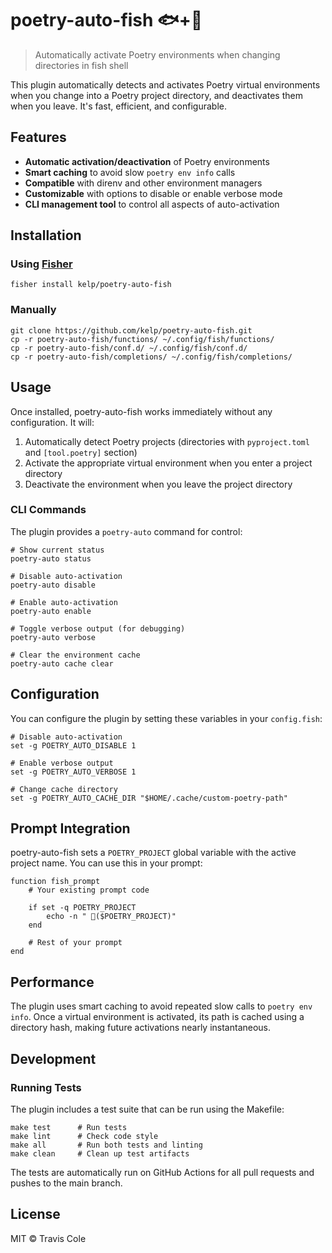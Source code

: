# poetry-auto-fish 🐟+📜

> Automatically activate Poetry environments when changing directories in fish shell

This plugin automatically detects and activates Poetry virtual environments when you change into a Poetry project directory, and deactivates them when you leave. It's fast, efficient, and configurable.

## Features

- **Automatic activation/deactivation** of Poetry environments
- **Smart caching** to avoid slow `poetry env info` calls
- **Compatible** with direnv and other environment managers
- **Customizable** with options to disable or enable verbose mode
- **CLI management tool** to control all aspects of auto-activation

## Installation

### Using [Fisher](https://github.com/jorgebucaran/fisher)

```fish
fisher install kelp/poetry-auto-fish
```

### Manually

```fish
git clone https://github.com/kelp/poetry-auto-fish.git
cp -r poetry-auto-fish/functions/ ~/.config/fish/functions/
cp -r poetry-auto-fish/conf.d/ ~/.config/fish/conf.d/
cp -r poetry-auto-fish/completions/ ~/.config/fish/completions/
```

## Usage

Once installed, poetry-auto-fish works immediately without any configuration. It will:

1. Automatically detect Poetry projects (directories with `pyproject.toml` and `[tool.poetry]` section)
2. Activate the appropriate virtual environment when you enter a project directory
3. Deactivate the environment when you leave the project directory

### CLI Commands

The plugin provides a `poetry-auto` command for control:

```fish
# Show current status
poetry-auto status

# Disable auto-activation
poetry-auto disable

# Enable auto-activation
poetry-auto enable

# Toggle verbose output (for debugging)
poetry-auto verbose

# Clear the environment cache
poetry-auto cache clear
```

## Configuration

You can configure the plugin by setting these variables in your `config.fish`:

```fish
# Disable auto-activation
set -g POETRY_AUTO_DISABLE 1

# Enable verbose output
set -g POETRY_AUTO_VERBOSE 1

# Change cache directory
set -g POETRY_AUTO_CACHE_DIR "$HOME/.cache/custom-poetry-path"
```

## Prompt Integration

poetry-auto-fish sets a `POETRY_PROJECT` global variable with the active project name. You can use this in your prompt:

```fish
function fish_prompt
    # Your existing prompt code
    
    if set -q POETRY_PROJECT
        echo -n " 📜($POETRY_PROJECT)"
    end
    
    # Rest of your prompt
end
```

## Performance

The plugin uses smart caching to avoid repeated slow calls to `poetry env info`. Once a virtual environment is activated, its path is cached using a directory hash, making future activations nearly instantaneous.

## Development

### Running Tests

The plugin includes a test suite that can be run using the Makefile:

```fish
make test      # Run tests
make lint      # Check code style
make all       # Run both tests and linting
make clean     # Clean up test artifacts
```

The tests are automatically run on GitHub Actions for all pull requests and pushes to the main branch.

## License

MIT © Travis Cole
